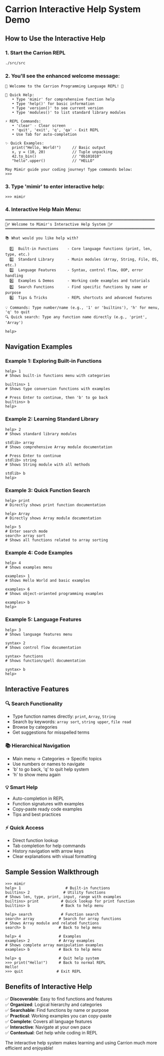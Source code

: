 # Carrion Interactive Help System Demo

## How to Use the Interactive Help

### 1. Start the Carrion REPL
```bash
./src/src
```

### 2. You'll see the enhanced welcome message:
```
🦅 Welcome to the Carrion Programming Language REPL! 🦅

📖 Quick Help:
   • Type 'mimir' for comprehensive function help
   • Type 'help()' for basic information
   • Type 'version()' to see current version
   • Type 'modules()' to list standard library modules

⚡ REPL Commands:
   • 'clear' - Clear screen
   • 'quit', 'exit', 'q', 'qa' - Exit REPL
   • Use Tab for auto-completion

✨ Quick Examples:
   print("Hello, World!")     // Basic output
   x, y = (10, 20)            // Tuple unpacking
   42.to_bin()                // "0b101010"
   "hello".upper()            // "HELLO"

May Mimir guide your coding journey! Type commands below:
>>>
```

### 3. Type 'mimir' to enter interactive help:
```
>>> mimir
```

### 4. Interactive Help Main Menu:
```
═══════════════════════════════════════════════════════════════════
🧙‍♂️ Welcome to Mimir's Interactive Help System 🧙‍♂️
═══════════════════════════════════════════════════════════════════

📚 What would you like help with?

  1️⃣  Built-in Functions    - Core language functions (print, len, type, etc.)
  2️⃣  Standard Library      - Munin modules (Array, String, File, OS, etc.)
  3️⃣  Language Features     - Syntax, control flow, OOP, error handling
  4️⃣  Examples & Demos      - Working code examples and tutorials
  5️⃣  Search Functions      - Find specific functions by name or purpose
  6️⃣  Tips & Tricks         - REPL shortcuts and advanced features

💡 Commands: Type number/name (e.g., '1' or 'builtins'), 'h' for menu, 'q' to quit
🔍 Quick search: Type any function name directly (e.g., 'print', 'Array')

help>
```

## Navigation Examples

### Example 1: Exploring Built-in Functions
```
help> 1
# Shows built-in functions menu with categories

builtins> 1
# Shows type conversion functions with examples

# Press Enter to continue, then 'b' to go back
builtins> b
help>
```

### Example 2: Learning Standard Library
```
help> 2
# Shows standard library modules

stdlib> array
# Shows comprehensive Array module documentation

# Press Enter to continue
stdlib> string
# Shows String module with all methods

stdlib> b
help>
```

### Example 3: Quick Function Search
```
help> print
# Directly shows print function documentation

help> Array
# Directly shows Array module documentation

help> 5
# Enter search mode
search> array sort
# Shows all functions related to array sorting
```

### Example 4: Code Examples
```
help> 4
# Shows examples menu

examples> 1
# Shows Hello World and basic examples

examples> 6
# Shows object-oriented programming examples

examples> b
help>
```

### Example 5: Language Features
```
help> 3
# Shows language features menu

syntax> 2
# Shows control flow documentation

syntax> functions
# Shows function/spell documentation

syntax> b
help>
```

## Interactive Features

### 🔍 Search Functionality
- Type function names directly: `print`, `Array`, `String`
- Search by keywords: `array sort`, `string upper`, `file read`
- Browse by categories
- Get suggestions for misspelled terms

### 📚 Hierarchical Navigation
- Main menu → Categories → Specific topics
- Use numbers or names to navigate
- 'b' to go back, 'q' to quit help system
- 'h' to show menu again

### 💡 Smart Help
- Auto-completion in REPL
- Function signatures with examples
- Copy-paste ready code examples
- Tips and best practices

### ⚡ Quick Access
- Direct function lookup
- Tab completion for help commands
- History navigation with arrow keys
- Clear explanations with visual formatting

## Sample Session Walkthrough

```
>>> mimir
help> 1                    # Built-in functions
builtins> 2               # Utility functions  
# Shows len, type, print, input, range with examples
builtins> print          # Quick lookup for print function
builtins> b              # Back to help menu

help> search             # Function search
search> array           # Search for array functions
# Shows Array module and related functions
search> b               # Back to help menu

help> 4                 # Examples
examples> 2             # Array examples
# Shows complete array manipulation examples
examples> b             # Back to help menu

help> q                 # Quit help system
>>> print("Hello!")     # Back to normal REPL
Hello!
>>> quit               # Exit REPL
```

## Benefits of Interactive Help

✅ **Discoverable**: Easy to find functions and features  
✅ **Organized**: Logical hierarchy and categories  
✅ **Searchable**: Find functions by name or purpose  
✅ **Practical**: Working examples you can copy-paste  
✅ **Complete**: Covers all language features  
✅ **Interactive**: Navigate at your own pace  
✅ **Contextual**: Get help while coding in REPL  

The interactive help system makes learning and using Carrion much more efficient and enjoyable!